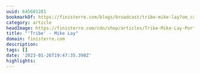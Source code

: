 ```yaml
---
uuid: 645601281
bookmarkOf: https://finisterre.com/blogs/broadcast/tribe-mike-lay?om_campaign=omme_2eb96116-b68_11802_18636
category: article
headImage: https://finisterre.com/cdn/shop/articles/Tribe-Mike-Lay-Portrait-Featured-Image.jpg?v=1642419099
title: "'Tribe' - Mike Lay"
domain: finisterre.com
description:
tags: []
date: '2023-01-26T19:47:35.398Z'
highlights:
---
```




